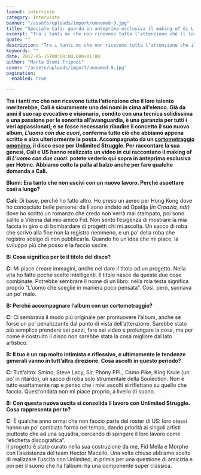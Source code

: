 ```yaml
---
layout: interviste
category: Interviste
banner: "/assets/uploads/import/unnamed-9.jpg"
title: "Speciale Cali: guarda in anteprima esclusiva il making of di L’Uomo con Due Cuori"
excerpt: "Tra i tanti mc che non ricevono tutta l’attenzione che il loro talento meriterebbe, Cali è sicuramente uno dei nomi in cima all’elenco. Già da anni il suo rap evocativo e visionario, condito con una tecnica solidissima e una passione per le sonorità all’avanguardia, è una garanzia per tutti i veri appassionati;  e se fosse…"
quote: ""
description: "Tra i tanti mc che non ricevono tutta l’attenzione che il loro talento meriterebbe, Cali è sicuramente uno dei nomi in cima all’elenco. Già da anni il suo rap evocativo e visionario, condito con una tecnica solidissima e una passione per le sonorità all’avanguardia, è una garanzia per tutti i veri appassionati;  e se fosse…"
keywords: ""
date: 2017-05-15T00:00:00.000+01:00
author: "Marta Blumi Tripodi"
cover: "/assets/uploads/import/unnamed-9.jpg"
pagination:
  enabled: true

---
```


**Tra i tanti mc che non ricevono tutta l’attenzione che il loro talento meriterebbe, Cali è sicuramente uno dei nomi in cima all’elenco. Già da anni il suo rap evocativo e visionario, condito con una tecnica solidissima e una passione per le sonorità all’avanguardia, è una garanzia per tutti i veri appassionati; e se fosse necessario ribadire il concetto il suo nuovo album, _L’uomo con due cuori_, conferma tutto ciò che abbiamo appena scritto e alza ulteriormente la posta. Accompagnato da un [cortometraggio omonimo](https://www.youtube.com/watch?v=T3Czg5VRpWo), il disco esce per Unlimited Struggle. Per raccontare la sua genesi, Cali e US hanno realizzato un video in cui raccontano il making of di _L’uomo con due cuori_: potete vederlo qui sopra in anteprima esclusiva per Hotmc. Abbiamo colto la palla al balzo anche per fare qualche domanda a Cali.**

**Blumi: Era tanto che non uscivi con un nuovo lavoro. Perché aspettare così a lungo?**

**Cali:** Di base, perché ho fatto altro. Ho preso un aereo per Hong Kong dove ho conosciuto belle persone: da lì sono andato ad Opatija (_in Croazia, ndr_) dove ho scritto un romanzo che credo non verrà mai stampato, poi sono salito a Vienna dal mio amico Fid. Non sento l’esigenza di mostrare la mia faccia in giro o di bombardare di progetti chi mi ascolta. Un sacco di roba che scrivo alla fine non la registro nemmeno, e un po’ della roba che registro scelgo di non pubblicarla. Quando ho un’idea che mi piace, la sviluppo più che posso e la faccio uscire.

**B: Cosa significa per te il titolo del disco?**

**C:** Mi piace creare immagini, anche nel dare il titolo ad un progetto. Nella vita ho fatto poche scelte intelligenti. Il titolo nasce da queste due cose combinate. Potrebbe sembrare il nome di un libro: nella mia testa significa proprio “L’uomo che sceglie in maniera poco pensata”. Così, però, suonava un po’ male.

**B: Perché accompagnare l’album con un cortometraggio?**

**C:** Ci sembrava il modo più originale per promuovere l’album, anche se forse un po’ penalizzante dal punto di vista dell’attenzione. Sarebbe stato più semplice prendere sei pezzi, fare sei video e prolungare la cosa, ma per come è costruito il disco non sarebbe stata la cosa migliore dal lato artistico.

**B: Il tuo è un rap molto intimista e riflessivo, e ultimamente le tendenze generali vanno in tutt’altra direzione. Cosa ascolti in questo periodo?**

**C:** Tutt’altro: Smino, Steve Lacy, Sir, Phony PPL, Csmo Pike, King Krule (un po’ in ritardo), un sacco di roba solo strumentale della Soulection. Non è tutto esattamente rap e penso che i miei ascolti si riflettano su quello che faccio. Quest’ondata non mi piace proprio, a livello di suono.

**B: Con questa nuova uscita si consolida il lavoro con Unlimited Struggle. Cosa rappresenta per te?**

**C:** È qualche anno ormai che non faccio parte del roster di US: loro stessi hanno un po’ cambiato forma nel tempo, dando priorità ai singoli artisti piuttosto che ad una squadra, cercando di spingere il loro lavoro come “etichetta discografica”.  
Il progetto è stato curato nella sua costruzione da me, Fid Mella e Morphe con l’assistenza del team Hector Macello. Una volta chiuso abbiamo scelto di realizzare l’uscita con Unlimited, in primis per una questione di amicizia e poi per il suono che ha l’album: ha una componente super classica.